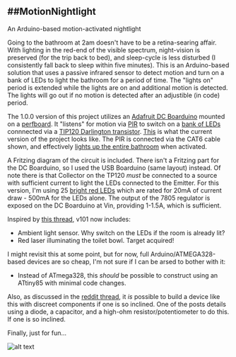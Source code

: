 ##MotionNightlight
------
An Arduino-based motion-activated nightlight

Going to the bathroom at 2am doesn't have to be a retina-searing affair. With lighting in the red-end of the visible spectrum, night-vision is preserved (for the trip back to bed), and sleep-cycle is less disturbed (I consistently fall back to sleep within five minutes). This is an Arduino-based solution that uses a passive infrared sensor to detect motion and turn on a bank of LEDs to light the bathroom for a period of time. The "lights on" period is extended while the lights are on and additional motion is detected. The lights will go out if no motion is detected after an adjustible (in code) period.

The 1.0.0 version of this project utilizes an [Adafruit DC Boarduino](https://www.adafruit.com/products/72) mounted on a [perfboard](https://www.adafruit.com/products/1609). It "listens" for motion via [PIR](https://www.adafruit.com/products/189) to switch on a [bank of LEDs](http://i.imgur.com/6uAZnqK.jpg) connnected via a [TIP120 Darlington transistor](https://www.adafruit.com/products/976). [This](http://i.imgur.com/70N5cCH.jpg) is what the current version of the project looks like. The PIR is connected via the CAT6 cable shown, and effectively [lights up the entire bathroom](http://i.imgur.com/RgfqifA.jpg) when activated.

A Fritzing diagram of the circuit is included. There isn't a Fritzing part for the DC Boarduino, so I used the USB Boarduino (same layout) instead. Of note there is that Collector on the TP120 *must* be connected to a source with sufficient current to light the LEDs connected to the Emitter. For this version, I'm using 25 [bright red LEDs](https://www.adafruit.com/products/297) which are rated for 20mA of current draw - 500mA for the LEDs alone. The output of the 7805 regulator is exposed on the DC Boarduino at Vin, providing 1-1.5A, which is sufficient. 

Inspired by [this thread](https://www.reddit.com/r/arduino/comments/3znyer/bathroom_laser_light_when_turning_the_light_on_is/), v101 now includes:

* Ambient light sensor. Why switch on the LEDs if the room is already lit?
* Red laser illuminating the toilet bowl. Target acquired!

I might revisit this at some point, but for now, full Arduino/ATMEGA328-based devices are so cheap, I'm not sure if I can be arsed to bother with it:

* Instead of ATmega328, this *should* be possible to construct using an ATtiny85 with minimal code changes.

Also, as discussed in the [reddit thread](https://www.reddit.com/r/arduino/comments/3znyer/bathroom_laser_light_when_turning_the_light_on_is/), it *is* possible to build a device like this with discreet components if one is so inclined. One of the posts details using a diode, a capacitor, and a high-ohm resistor/potentiometer to do this. If one is so inclined.

Finally, just for fun...

![alt text](https://i.imgur.com/hyUuhFa.jpg "target acquired!")

